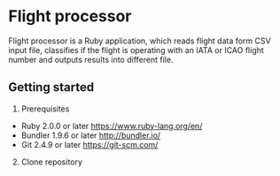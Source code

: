 # Flight processor
Flight processor is a Ruby application, which reads flight data form CSV input file, classifies if the flight 
is operating with an IATA or ICAO flight number and outputs results into different file.

## Getting started

1. Prerequisites
* Ruby 2.0.0 or later https://www.ruby-lang.org/en/
* Bundler 1.9.6 or later http://bundler.io/
* Git 2.4.9 or later https://git-scm.com/

2. Clone repository
